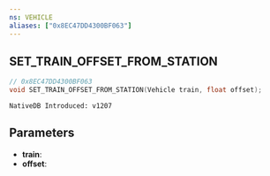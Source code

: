 ```yaml
---
ns: VEHICLE
aliases: ["0x8EC47DD4300BF063"]
---
```

## SET_TRAIN_OFFSET_FROM_STATION

```c
// 0x8EC47DD4300BF063
void SET_TRAIN_OFFSET_FROM_STATION(Vehicle train, float offset);
```

```
NativeDB Introduced: v1207
```

## Parameters
* **train**:
* **offset**:
